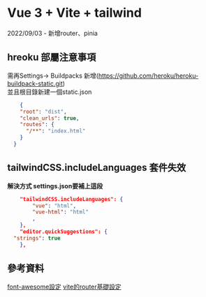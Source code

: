 # Vue 3 + Vite + tailwind

2022/09/03 - 新增router、pinia

## hreoku 部屬注意事項
需再Settings->  Buildpacks 新增(<https://github.com/heroku/heroku-buildpack-static.git>)  
並且根目錄新建一個static.json

```json
    {
    "root": "dist",
    "clean_urls": true,
    "routes": {
      "/**": "index.html"
    }
  }
```

## tailwindCSS.includeLanguages 套件失效

**解決方式 settings.json要補上這段**  

```json
    "tailwindCSS.includeLanguages": {
        "vue": "html",
        "vue-html": "html"
        ,
    },
    "editor.quickSuggestions": {
  "strings": true
	},
```

## 參考資料

[font-awesome設定](https://rogeraabbccdd.github.io/F2E-book/views/ch24.html#font-awesome)
[vite的router基礎設定](https://functional.style/vite/vue-router/)

